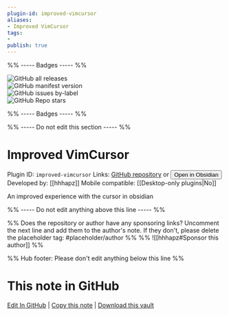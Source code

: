 ```yaml
---
plugin-id: improved-vimcursor
aliases:
- Improved VimCursor
tags: 
- 
publish: true
---
```


%% ----- Badges ----- %%

![GitHub all releases](https://img.shields.io/github/downloads/hhhapz/improved-obsidian-vimcursor/total?color=573E7A&logo=github&style=for-the-badge)   
![GitHub manifest version](https://img.shields.io/github/manifest-json/v/hhhapz/improved-obsidian-vimcursor?color=573E7A&logo=github&style=for-the-badge)   
![GitHub issues by-label](https://img.shields.io/github/issues/hhhapz/improved-obsidian-vimcursor/help%20wanted?color=573E7A&logo=github&style=for-the-badge)   
![GitHub Repo stars](https://img.shields.io/github/stars/hhhapz/improved-obsidian-vimcursor?color=573E7A&logo=github&style=for-the-badge)

%% ----- Badges ----- %%

%% ----- Do not edit this section ----- %%

# Improved VimCursor

Plugin ID: `improved-vimcursor`
Links: [GitHub repository](https://github.com/hhhapz/improved-obsidian-vimcursor) or [<button id=HH>Open in Obsidian</button>](obsidian://goto-plugin?id=improved-vimcursor)
Developed by: [[hhhapz]]
Mobile compatible: [[Desktop-only plugins|No]]

An improved experience with the cursor in obsidian

%% ----- Do not edit anything above this line ----- %% 

%% Does the repository or author have any sponsoring links? Uncomment the next line and add them to the author's note. If they don't, please delete the placeholder tag: #placeholder/author %%
%% ![[hhhapz#Sponsor this author]] %%

%% Hub footer: Please don't edit anything below this line %%

# This note in GitHub

<span class="git-footer">[Edit In GitHub](https://github.dev/obsidian-community/obsidian-hub/blob/main/02%20-%20Community%20Expansions/02.05%20All%20Community%20Expansions/Plugins/improved-vimcursor.md "git-hub-edit-note") | [Copy this note](https://raw.githubusercontent.com/obsidian-community/obsidian-hub/main/02%20-%20Community%20Expansions/02.05%20All%20Community%20Expansions/Plugins/improved-vimcursor.md "git-hub-copy-note") | [Download this vault](https://github.com/obsidian-community/obsidian-hub/archive/refs/heads/main.zip "git-hub-download-vault") </span>